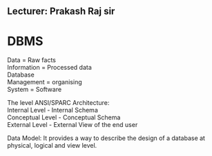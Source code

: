 ## Lecturer: Prakash Raj sir<br>
# DBMS

Data = Raw facts<br>
Information = Processed data<br>
Database <br>
Management = organising <br>
System = Software <br>


The level ANSI/SPARC Architecture: <br>
Internal Level - Internal Schema <br>
Conceptual Level - Conceptual Schema <br>
External Level - External View of the end user <br>

Data Model: It provides a way to describe the design of a database at physical, logical and view level.<br>
           
